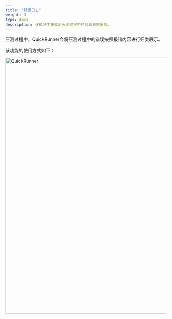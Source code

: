 ```yaml
---
title: "错误日志"
weight: 3
type: docs
description: 该模块主要展示压测过程中的错误日志信息。
---
```

压测过程中，QuickRunner会将压测过程中的错误按照报错内容进行归类展示。

该功能的使用方式如下：

<img src="/image/QuickRunner/direction/indicator_erro.png" alt="QuickRunner" width="800">

